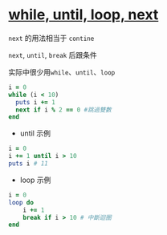 # [while, until, loop, next](https://ihower.tw/rails/ruby.html#%E8%BF%B4%E5%9C%88-while-loop-until-next-and-break)

`next` 的用法相当于 `contine`

`next`, `until`, `break` 后跟条件

实际中很少用`while`、`until`、`loop`

```ruby
i = 0
while (i < 10)
  puts i += 1
  next if i % 2 == 0 #跳過雙數
end
```

- until 示例

```ruby
i = 0
i += 1 until i > 10
puts i # 11
```

- loop 示例

```ruby
i = 0
loop do
    i += 1
    break if i > 10 # 中斷迴圈
end
```
